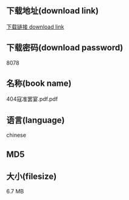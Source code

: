## 下载地址(download link)
[下载链接 download link](https://voluble-croquembouche-d321dc.netlify.app/?s=404%E5%AF%87%E5%87%86%E7%BD%A2%E5%AE%B4.pdf)

## 下载密码(download password)
8078

## 名称(book name)
404寇准罢宴.pdf.pdf

## 语言(language)
chinese

## MD5


## 大小(filesize)
6.7 MB
